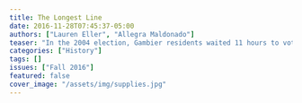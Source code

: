 ```yaml
---
title: The Longest Line
date: 2016-11-28T07:45:37-05:00
authors: ["Lauren Eller", "Allegra Maldonado"]
teaser: "In the 2004 election, Gambier residents waited 11 hours to vote. Today, we remember their legacy."
categories: ["History"]
tags: []
issues: ["Fall 2016"]
featured: false
cover_image: "/assets/img/supplies.jpg"
---
```

